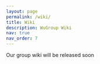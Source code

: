 ```yaml
---
layout: page
permalink: /wiki/
title: Wiki
description: WuGroup Wiki
nav: true
nav_order: 7
---
```

 Our group wiki will be released soon
